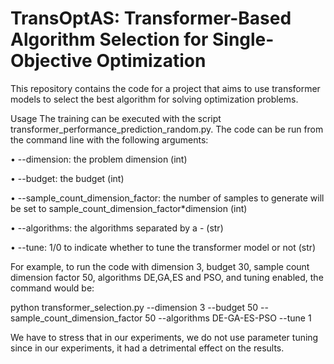 
# TransOptAS: Transformer-Based Algorithm Selection for Single-Objective Optimization


This repository contains the code for a project that aims to use transformer models to select the best algorithm for solving optimization problems. 


Usage
The training can be executed with the script transformer_performance_prediction_random.py. The code can be run from the command line with the following arguments:

•  --dimension: the problem dimension (int)

•  --budget: the budget (int)

•  --sample_count_dimension_factor: the number of samples to generate will be set to sample_count_dimension_factor*dimension (int)

•  --algorithms: the algorithms separated by a - (str)

•  --tune: 1/0 to indicate whether to tune the transformer model or not (str)

For example, to run the code with dimension 3, budget 30, sample count dimension factor 50, algorithms DE,GA,ES and PSO, and tuning enabled, the command would be:

python transformer_selection.py --dimension 3 --budget 50 --sample_count_dimension_factor 50 --algorithms DE-GA-ES-PSO --tune 1


We have to stress that in our experiments, we do not use parameter tuning since in our experiments, it had a detrimental effect on the results.
